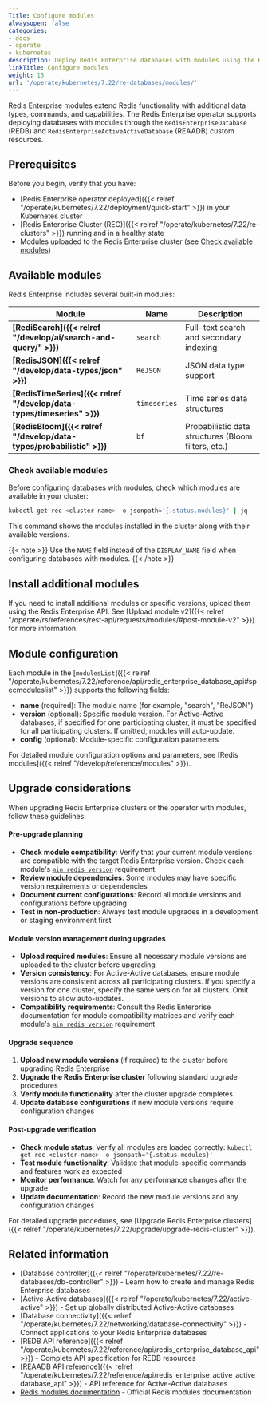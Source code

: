```yaml
---
Title: Configure modules
alwaysopen: false
categories:
- docs
- operate
- kubernetes
description: Deploy Redis Enterprise databases with modules using the Redis Enterprise operator for Kubernetes.
linkTitle: Configure modules
weight: 15
url: '/operate/kubernetes/7.22/re-databases/modules/'
---
```


Redis Enterprise modules extend Redis functionality with additional data types, commands, and capabilities. The Redis Enterprise operator supports deploying databases with modules through the `RedisEnterpriseDatabase` (REDB) and `RedisEnterpriseActiveActiveDatabase` (REAADB) custom resources.

## Prerequisites

Before you begin, verify that you have:

- [Redis Enterprise operator deployed]({{< relref "/operate/kubernetes/7.22/deployment/quick-start" >}}) in your Kubernetes cluster
- [Redis Enterprise Cluster (REC)]({{< relref "/operate/kubernetes/7.22/re-clusters" >}}) running and in a healthy state
- Modules uploaded to the Redis Enterprise cluster (see [Check available modules](#check-available-modules))

## Available modules

Redis Enterprise includes several built-in modules:

| Module | Name | Description |
|--------|------|-------------|
| **[RediSearch]({{< relref "/develop/ai/search-and-query/" >}})** | `search` | Full-text search and secondary indexing |
| **[RedisJSON]({{< relref "/develop/data-types/json" >}})** | `ReJSON` | JSON data type support |
| **[RedisTimeSeries]({{< relref "/develop/data-types/timeseries" >}})** | `timeseries` | Time series data structures |
| **[RedisBloom]({{< relref "/develop/data-types/probabilistic" >}})** | `bf` | Probabilistic data structures (Bloom filters, etc.) |

### Check available modules

Before configuring databases with modules, check which modules are available in your cluster:

```bash
kubectl get rec <cluster-name> -o jsonpath='{.status.modules}' | jq
```

This command shows the modules installed in the cluster along with their available versions.

{{< note >}}
Use the `NAME` field instead of the `DISPLAY_NAME` field when configuring databases with modules.
{{< /note >}}

## Install additional modules

If you need to install additional modules or specific versions, upload them using the Redis Enterprise API. See [Upload module v2]({{< relref "/operate/rs/references/rest-api/requests/modules/#post-module-v2" >}}) for more information.

## Module configuration

Each module in the [`modulesList`]({{< relref "/operate/kubernetes/7.22/reference/api/redis_enterprise_database_api#specmoduleslist" >}}) supports the following fields:

- **name** (required): The module name (for example, "search", "ReJSON")
- **version** (optional): Specific module version. For Active-Active databases, if specified for one participating cluster, it must be specified for all participating clusters. If omitted, modules will auto-update.
- **config** (optional): Module-specific configuration parameters

For detailed module configuration options and parameters, see [Redis modules]({{< relref "/develop/reference/modules" >}}).

## Upgrade considerations

When upgrading Redis Enterprise clusters or the operator with modules, follow these guidelines:

#### Pre-upgrade planning

- **Check module compatibility**: Verify that your current module versions are compatible with the target Redis Enterprise version. Check each module's [`min_redis_version`](https://redis.io/docs/latest/operate/rs/references/rest-api/objects/module/) requirement.
- **Review module dependencies**: Some modules may have specific version requirements or dependencies
- **Document current configurations**: Record all module versions and configurations before upgrading
- **Test in non-production**: Always test module upgrades in a development or staging environment first

#### Module version management during upgrades

- **Upload required modules**: Ensure all necessary module versions are uploaded to the cluster before upgrading
- **Version consistency**: For Active-Active databases, ensure module versions are consistent across all participating clusters. If you specify a version for one cluster, specify the same version for all clusters. Omit versions to allow auto-updates.
- **Compatibility requirements**: Consult the Redis Enterprise documentation for module compatibility matrices and verify each module's [`min_redis_version`](https://redis.io/docs/latest/operate/rs/references/rest-api/objects/module/) requirement

#### Upgrade sequence

1. **Upload new module versions** (if required) to the cluster before upgrading Redis Enterprise
2. **Upgrade the Redis Enterprise cluster** following standard upgrade procedures
3. **Verify module functionality** after the cluster upgrade completes
4. **Update database configurations** if new module versions require configuration changes

#### Post-upgrade verification

- **Check module status**: Verify all modules are loaded correctly: `kubectl get rec <cluster-name> -o jsonpath='{.status.modules}'`
- **Test module functionality**: Validate that module-specific commands and features work as expected
- **Monitor performance**: Watch for any performance changes after the upgrade
- **Update documentation**: Record the new module versions and any configuration changes

For detailed upgrade procedures, see [Upgrade Redis Enterprise clusters]({{< relref "/operate/kubernetes/7.22/upgrade/upgrade-redis-cluster" >}}).

## Related information

- [Database controller]({{< relref "/operate/kubernetes/7.22/re-databases/db-controller" >}}) - Learn how to create and manage Redis Enterprise databases
- [Active-Active databases]({{< relref "/operate/kubernetes/7.22/active-active" >}}) - Set up globally distributed Active-Active databases
- [Database connectivity]({{< relref "/operate/kubernetes/7.22/networking/database-connectivity" >}}) - Connect applications to your Redis Enterprise databases
- [REDB API reference]({{< relref "/operate/kubernetes/7.22/reference/api/redis_enterprise_database_api" >}}) - Complete API specification for REDB resources
- [REAADB API reference]({{< relref "/operate/kubernetes/7.22/reference/api/redis_enterprise_active_active_database_api" >}}) - API reference for Active-Active databases
- [Redis modules documentation](https://redis.io/docs/latest/develop/reference/modules/) - Official Redis modules documentation

